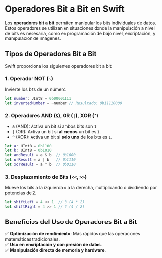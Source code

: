 # Operadores Bit a Bit en Swift

Los **operadores bit a bit** permiten manipular los bits individuales de datos. Estos operadores se utilizan en situaciones donde la manipulación a nivel de bits es necesaria, como en programación de bajo nivel, encriptación, y manipulación de imágenes.

## Tipos de Operadores Bit a Bit
Swift proporciona los siguientes operadores bit a bit:

### 1. Operador **NOT** (`~`)
Invierte los bits de un número.
```swift
let number: UInt8 = 0b00001111
let invertedNumber = ~number // Resultado: 0b11110000
```

### 2. Operadores AND (`&`), OR (`|`), XOR (`^`)
- `&` (AND): Activa un bit si ambos bits son `1`.
- `|` (OR): Activa un bit si **al menos** un bit es `1`.
- `^` (XOR): Activa un bit si **solo uno** de los bits es `1`.
```swift
let a: UInt8 = 0b1100
let b: UInt8 = 0b1010
let andResult = a & b  // 0b1000
let orResult = a | b   // 0b1110
let xorResult = a ^ b  // 0b0110
```

### 3. Desplazamiento de Bits (`<<`, `>>`)
Mueve los bits a la izquierda o a la derecha, multiplicando o dividiendo por potencias de 2.
```swift
let shiftLeft = 4 << 1  // 8 (4 * 2)
let shiftRight = 4 >> 1 // 2 (4 / 2)
```

## Beneficios del Uso de Operadores Bit a Bit
✅ **Optimización de rendimiento**: Más rápidos que las operaciones matemáticas tradicionales.  
✅ **Uso en encriptación y compresión de datos**.  
✅ **Manipulación directa de memoria y hardware**.

